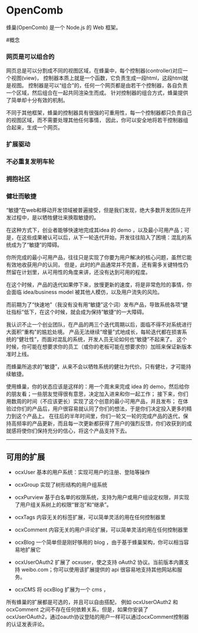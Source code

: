 OpenComb
========

蜂巢(OpenComb) 是一个 Node.js 的 Web 框架。

#概念

### 网页是可以组合的

网页总是可以分割成不同的视图区域，在蜂巢中，每个控制器(controller)对应一个视图(view)，
控制器本质上就是一个函数，它负责生成一段html，这段html就是视图。
控制器是可以“组合”的，任何一个网页都是由若干个控制器，各自负责一个区域，然后组合在一起共同渲染生而成。
针对控制器的组合方式，蜂巢提供了简单却十分有效的机制。

不同于其他框架，蜂巢的控制器具有很强的可重用性，每一个控制器都只负责自己的视图区域，而不需要处理其他任何事情，
因此，你可以安全地将若干控制器组合起来，生成一个网页。

### 扩展驱动


### 不必重复发明车轮


### 拥抱社区

### 健壮而敏捷

“敏捷”在web和移动开发领域被普遍接受，但是我们发现，绝大多数开发团队在开发过程中，是以牺牲健壮来换取敏捷的。

在这种方式下，创业者能够快速地完成其idea 的 demo ，以及最小可用产品；可是，在这些成果被认可以后，从下一轮迭代开始，开发往往陷入了困境：混乱的系统成为了“敏捷”的障碍。

你所完成的最小可用产品，往往只是实现了你要为用户解决的核心问题，虽然它能有效地收获用户的认同，
但是，此时的产品通常并不完善，还有需多关键特性仍然留在计划里，从可用性的角度来讲，还没有达到可用的程度。

在这个时候，产品的迭代如果停下来，放慢更新的速度，将是非常危险的事情，你会面临 idea/business model 被其他人模仿，以及用户流失的风险。

而前期为了“快速地”（我没有没有用“敏捷”这个词）发布产品，导致系统各项“健壮指标”低下，在这个时候，就会成为保持”敏捷“的一大障碍。

我认识不止一个创业团队，在产品的两三个迭代周期以后，面临不得不对系统进行大面积”重构"的尴尬处境。
产品无法继续“增量”式地成长，每轮迭代都在损害系统的“健壮性”，而面对混乱的系统，开发人员无论如何也“敏捷”不起来了。
这个时候，你可能在想要求你的员工（或你的老板可能在想要求你）加班来保证新版本准时上线。

而蜂巢所追求的“敏捷”，从来不会以牺牲系统的健壮为代价。只有健壮，才可能持续敏捷。

使用蜂巢，你的状态应该是这样的：用一个周末来完成 idea 的 demo，然后给你的朋友看；一些朋友觉得很有意思，决定加入进来和你一起工作；
接下来，你们用数周的时间（不应该更长）实现了这个创意的最小可用产品，并且发布；
在体验过你们的产品后，用户很容易就认同了你们的想法，于是你们决定投入更多的精力到这个产品上。
在往后的半年时间里，你们一轮又一轮的完成产品的迭代，保持高频率的产品更新，而且每一次更新都获得了用户的强烈反馈，你们收获到的成就感将使你们保持充分的信心，将这个产品支持下去。








---

## 可用的扩展

* ocxUser 基本的用户系统：实现可用户的注册、登陆等操作

* ocxGroup 实现了树形结构的用户组系统

* ocxPurview 基于白名单的权限系统，支持为用户或用户组设定权限，并实现了用户组关系树上的权限“冒泡”和“继承”。

* ocxTags 内容无关的标签扩展，可以简单灵活的用在任何控制器里

* ocxComment 内容无关的用户评论扩展，可以简单灵活的用在任何控制器里

* ocxBlog 一个简单但是刚好够用的 blog ，由于基于蜂巢架构，你可以相当容易地扩展它

* ocxUserOAuth2 扩展了 ocxuser，使之支持 oAuth2 协议。当前版本内置支持 weibo.com；你可以使用该扩展提供的 api 很容易地支持其他网站和服务。

* ocxCMS 将 ocxBlog 扩展为一个 cms ，


所有蜂巢的扩展都是可选的，并且可以自由搭配，
例如 ocxUserOAuth2 和 ocxComment 之间不存在任何依赖关系，但是，如果你安装了 ocxUserOAuth2，通过oauth协议登陆的用户一样可以通过ocxComment控制器的认证发表评论。

